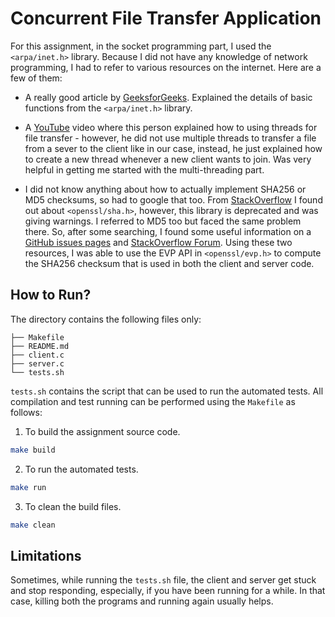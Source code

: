 # Concurrent File Transfer Application

For this assignment, in the socket programming part, I used the ``<arpa/inet.h>`` library. Because I did not have any knowledge of network programming, I had to refer to various resources on the internet. Here are a few of them:

- A really good article by [GeeksforGeeks](https://www.geeksforgeeks.org/socket-programming-cc/). Explained the details of basic functions from the ``<arpa/inet.h>`` library.

- A [YouTube](https://www.youtube.com/watch?v=Pg_4Jz8ZIH4) video where this person explained how to using threads for file transfer - however, he did not use multiple threads to transfer a file from a sever to the client like in our case, instead, he just explained how to create a new thread whenever a new client wants to join. Was very helpful in getting me started with the multi-threading part.

- I did not know anything about how to actually implement SHA256 or MD5 checksums, so had to google that too. From [StackOverflow](https://stackoverflow.com/questions/22880627/sha256-implementation-in-c) I found out about ``<openssl/sha.h>``, however, this library is deprecated and was giving warnings. I referred to MD5 too but faced the same problem there. So, after some searching, I found some useful information on a [GitHub issues pages](https://github.com/gluster/glusterfs/issues/2916) and [StackOverflow Forum](https://stackoverflow.com/questions/34289094/alternative-for-calculating-sha256-to-using-deprecated-openssl-code). Using these two resources, I was able to use the EVP API in ``<openssl/evp.h>`` to compute the SHA256 checksum that is used in both the client and server code.

## How to Run?
The directory contains the following files only:
```
├── Makefile
├── README.md
├── client.c
├── server.c
└── tests.sh
```
``tests.sh`` contains the script that can be used to run the automated tests. All compilation and test running can be performed using the ``Makefile`` as follows:

1. To build the assignment source code.
```bash
make build
```

2. To run the automated tests.
```bash
make run
```

3. To clean the build files.
```bash
make clean
```

## Limitations
Sometimes, while running the ``tests.sh`` file, the client and server get stuck and stop responding, especially, if you have been running for a while. In that case, killing both the programs and running again usually helps.